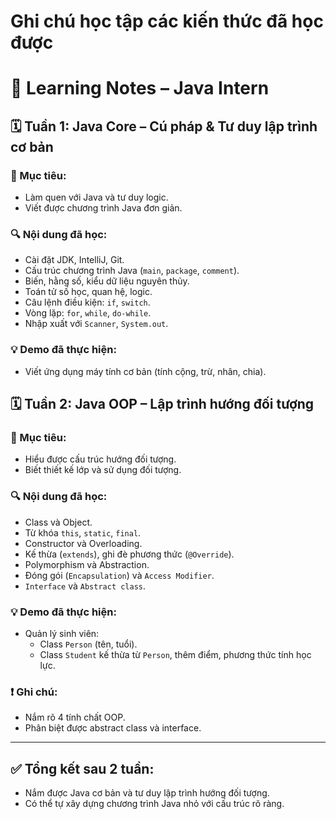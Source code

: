 # Ghi chú học tập các kiến thức đã học được
# 📘 Learning Notes – Java Intern
## 🗓️ Tuần 1: Java Core – Cú pháp & Tư duy lập trình cơ bản
### 🧠 Mục tiêu:
- Làm quen với Java và tư duy logic.
- Viết được chương trình Java đơn giản.

### 🔍 Nội dung đã học:
- Cài đặt JDK, IntelliJ, Git.
- Cấu trúc chương trình Java (`main`, `package`, `comment`).
- Biến, hằng số, kiểu dữ liệu nguyên thủy.
- Toán tử số học, quan hệ, logic.
- Câu lệnh điều kiện: `if`, `switch`.
- Vòng lặp: `for`, `while`, `do-while`.
- Nhập xuất với `Scanner`, `System.out`.

### 💡 Demo đã thực hiện:
- Viết ứng dụng máy tính cơ bản (tính cộng, trừ, nhân, chia).

## 🗓️ Tuần 2: Java OOP – Lập trình hướng đối tượng

### 🧠 Mục tiêu:
- Hiểu được cấu trúc hướng đối tượng.
- Biết thiết kế lớp và sử dụng đối tượng.

### 🔍 Nội dung đã học:
- Class và Object.
- Từ khóa `this`, `static`, `final`.
- Constructor và Overloading.
- Kế thừa (`extends`), ghi đè phương thức (`@Override`).
- Polymorphism và Abstraction.
- Đóng gói (`Encapsulation`) và `Access Modifier`.
- `Interface` và `Abstract class`.

### 💡 Demo đã thực hiện:
- Quản lý sinh viên:
    - Class `Person` (tên, tuổi).
    - Class `Student` kế thừa từ `Person`, thêm điểm, phương thức tính học lực.

### ❗ Ghi chú:
- Nắm rõ 4 tính chất OOP.
- Phân biệt được abstract class và interface.
---

## ✅ Tổng kết sau 2 tuần:
- Nắm được Java cơ bản và tư duy lập trình hướng đối tượng.
- Có thể tự xây dựng chương trình Java nhỏ với cấu trúc rõ ràng.
